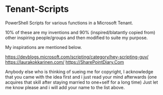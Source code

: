 # Tenant-Scripts
PowerShell Scripts for various functions in a Microsoft Tenant.

10% of these are my inventions and 90% (inspired/blatantly copied from) other inspiring people/groups and then 
modified to suite my purpose.

My inspirations are mentioned below.

https://devblogs.microsoft.com/scripting/category/hey-scripting-guy/  
https://laurakokkarinen.com/
https://SharePointDiary.Com

Anybody else who is thinking of sueing me for copyright, 
I acknowledge that you came with the idea first and i just read your mind afterwards (one acquires that skill after staying married to one+self for a long time)
Just let me know please and i will add your name to the list above.
